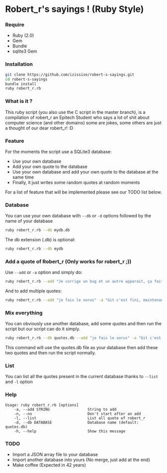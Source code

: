 Robert_r's sayings ! (Ruby Style)
==========

### Require
* Ruby (2.0)
* Gem
* Bundle
* sqlite3 Gem

### Installation
```sh
git clone https://github.com/izissise/robert-s-sayings.git
cd robert-s-sayings
bundle install
ruby robert_r.rb
```

### What is it ?

This ruby script (you also use the C script in the master branch), is a compilation of robert_r an Epitech Student who says a lot of shit about computer science (and other domains) some are jokes, some others are just a thought of our dear robert_r! :D

### Feature
For the moments the script use a SQLite3 database:

* Use your own database
* Add your own quote to the database
* Use your own database and add your own quote to the database at the same time
* Finally, it just writes some random quotes at random moments

For a list of feature that will be implemented please see our TODO list below.

### Database
You can use your own database with `--db` or `-d` options followed by the name of your database
```sh
ruby robert_r.rb --db mydb.db
```
The db extension (.db) is optional:
```sh
ruby robert_r.rb --db mydb
```

### Add a quote of Robert_r (Only works for robert_r ;))
Use `--add` or `-a` option and simply do:
```sh
ruby robert_r.rb --add "Je corrige un bug et un autre apparait, ça fait une cascade de bug !"
```
And to add multiple quotes:
```sh
ruby robert_r.rb --add "je fais le xorus" -a "Git c'est fini, maintenant c'est l'afs ou rien"
```

### Mix everything
You can obviously use another database, add some quotes and then run the script but our script can do it simply.

```sh
ruby robert_r.rb --db quotes.db --add "je fais le xorus" -a "Git c'est fini, maintenant c'est l'afs ou rien"
```
This command will use the quotes.db file as your database then add these two quotes and then run the script normally.

### List
You can list all the quotes present in the current database thanks to `--list` and `-l` option

### Help
```
Usage: ruby robert_r.rb [options]
    -a, --add STRING                 String to add
    -n, --no                         Don't start after an add
    -l, --list                       List all quote of robert_r
    -d, --db DATABASE                Database name (default: quotes.db)
    -h, --help                       Show this message
```

### TODO
* Import a JSON array file to your database
* Import another database into yours (No merge, just add at the end)
* Make coffee (Expected in 42 years)
